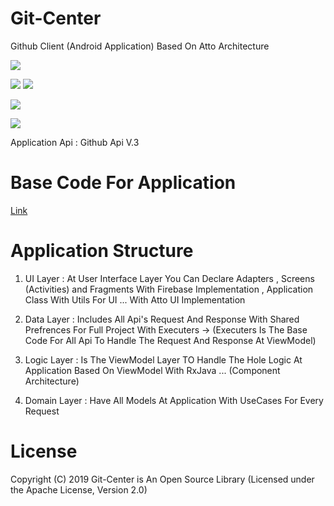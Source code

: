 # Git-Center

Github Client (Android Application) Based On Atto Architecture


![](https://img.shields.io/badge/License-Apache%202.0-blue)

![](https://img.shields.io/badge/Version-1.0.0-green)
![](https://img.shields.io/badge/Android%20Status-AndroidX-green)

![](https://img.shields.io/badge/Language-Kotlin-orange)

![](https://img.shields.io/badge/Project%20Status-Under%20Development-yellow)

Application Api : Github Api V.3

# Base Code For Application 

[Link](https://github.com/Yazan98/Git-Center)

# Application Structure


1. UI Layer : At User Interface Layer You Can Declare Adapters , Screens (Activities) and Fragments With Firebase Implementation , Application Class With Utils For UI ... With Atto UI Implementation

2. Data Layer : Includes All Api's Request And Response With Shared Prefrences For Full Project With Executers -> (Executers Is The Base Code For All Api To Handle The Request And Response At ViewModel)



3. Logic Layer : Is The ViewModel Layer TO Handle The Hole Logic At Application  Based On ViewModel With RxJava ... (Component Architecture)



4. Domain Layer : Have All Models At Application With UseCases For Every Request

# License



Copyright (C) 2019 Git-Center is An Open Source Library  (Licensed under the Apache License, Version 2.0)

